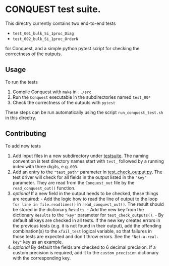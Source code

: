 # CONQUEST test suite.

This directry currently contains two end-to-end tests

  - `test_001_bulk_Si_1proc_Diag`
  - `test_002_bulk_Si_1proc_OrderN`

for Conquest, and a simple python pytest script for checking the correctness of the outputs.

## Usage

To run the tests

  1. Compile Conquest with `make` in `../src`
  2. Run the `Conquest` executable in the subdirectories named `test_00*`
  3. Check the correctness of the outputs with `pytest`

These steps can be run automatically using the script `run_conquest_test.sh` in this directry.

## Contributing

To add new tests

  1. Add input files in a new subdirectory under [testsuite](./). The naming convention is test directory names start with `test_` followed by a running index with three digits, e.g. `003`.
  2. Add an entry to the `"test_path"` parameter in [test_check_output.py](./test_check_output.py). The test driver will check for all fields in the output listed in the `"key"` parameter. They are read from the `Conquest_out` file by the `read_conquest_out()` function.
  3. *optional* If a new field in the output needs to be checked, these things are required:
    - Add the logic how to read the line of output to the loop `for line in file.readlines()` in `read_conquest_out()`. The result should be stored in the dictionary `Results`.
	- Add the new key from the dictionary `Results` to the `"key"` parameter for `test_check_outputs()`.
	- By default all keys are checked in all tests. If the new key creates errors in the previous tests (e.g. it is not found in their output), add the offending combination(s) to the `xfail_test` logical variable, so that failures in those tests are expected and don't throw errors. See the `"Not-a-real-key"` key as an example.
  4. *optional* By default the fields are checked to 6 decimal precision. If a custom precision is required, add it to the `custom_precision` dictionary with the corresponding key.
